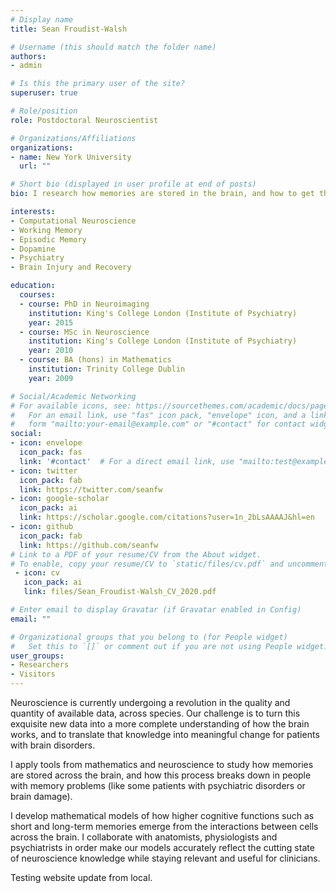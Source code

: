 ```yaml
---
# Display name
title: Sean Froudist-Walsh

# Username (this should match the folder name)
authors:
- admin

# Is this the primary user of the site?
superuser: true

# Role/position
role: Postdoctoral Neuroscientist

# Organizations/Affiliations
organizations:
- name: New York University
  url: ""

# Short bio (displayed in user profile at end of posts)
bio: I research how memories are stored in the brain, and how to get them back when they are lost.

interests:
- Computational Neuroscience
- Working Memory
- Episodic Memory
- Dopamine
- Psychiatry
- Brain Injury and Recovery

education:
  courses:
  - course: PhD in Neuroimaging
    institution: King's College London (Institute of Psychiatry)
    year: 2015
  - course: MSc in Neuroscience
    institution: King's College London (Institute of Psychiatry)
    year: 2010
  - course: BA (hons) in Mathematics
    institution: Trinity College Dublin
    year: 2009

# Social/Academic Networking
# For available icons, see: https://sourcethemes.com/academic/docs/page-builder/#icons
#   For an email link, use "fas" icon pack, "envelope" icon, and a link in the
#   form "mailto:your-email@example.com" or "#contact" for contact widget.
social:
- icon: envelope
  icon_pack: fas
  link: '#contact'  # For a direct email link, use "mailto:test@example.org".
- icon: twitter
  icon_pack: fab
  link: https://twitter.com/seanfw
- icon: google-scholar
  icon_pack: ai
  link: https://scholar.google.com/citations?user=1n_2bLsAAAAJ&hl=en
- icon: github
  icon_pack: fab
  link: https://github.com/seanfw
# Link to a PDF of your resume/CV from the About widget.
# To enable, copy your resume/CV to `static/files/cv.pdf` and uncomment the lines below.
 - icon: cv
   icon_pack: ai
   link: files/Sean_Froudist-Walsh_CV_2020.pdf

# Enter email to display Gravatar (if Gravatar enabled in Config)
email: ""

# Organizational groups that you belong to (for People widget)
#   Set this to `[]` or comment out if you are not using People widget.
user_groups:
- Researchers
- Visitors
---
```

Neuroscience is currently undergoing a revolution in the quality and quantity of available data, across species. Our challenge is to turn this exquisite new data into a more complete understanding of how the brain works, and to translate that knowledge into meaningful change for patients with brain disorders. 

I apply tools from mathematics and neuroscience to study how memories are stored across the brain, and how this process breaks down in people with memory problems (like some patients with psychiatric disorders or brain damage). 

I develop mathematical models of how higher cognitive functions such as short and long-term memories emerge from the interactions between cells across the brain. I collaborate with anatomists, physiologists and psychiatrists in order make our models accurately reflect the cutting state of neuroscience knowledge while staying relevant and useful for clinicians.

Testing website update from local. 
